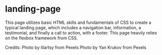 # landing-page
This page utilizes basic HTML skills and fundamentals of CSS to create a typical landing page, which includes a navigation bar, information, a testimonial, and finally a call to action, with a footer. This page heavily relies on the flexbox framework from CSS.

Credits: 
Photo by lilartsy from Pexels
Photo by Yan Krukov from Pexels